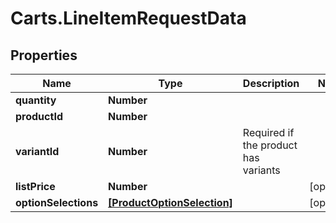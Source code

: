 # Carts.LineItemRequestData

## Properties
Name | Type | Description | Notes
------------ | ------------- | ------------- | -------------
**quantity** | **Number** |  | 
**productId** | **Number** |  | 
**variantId** | **Number** | Required if the product has variants | 
**listPrice** | **Number** |  | [optional] 
**optionSelections** | [**[ProductOptionSelection]**](ProductOptionSelection.md) |  | [optional] 
